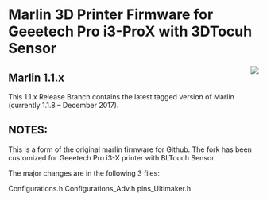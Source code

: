 # Marlin 3D Printer Firmware for Geeetech Pro i3-ProX with 3DTocuh Sensor
<img align="right" src="../../raw/1.1.x/buildroot/share/pixmaps/logo/marlin-250.png" />

## Marlin 1.1.x
This 1.1.x Release Branch contains the latest tagged version of Marlin (currently 1.1.8 – December 2017).

## NOTES:
This is a form of the original marlin firmware for Github.
The fork has been customized for Geeetech Pro i3-X printer with BLTouch Sensor.

The major changes are in the following 3 files:

Configurations.h
Configurations_Adv.h
pins_Ultimaker.h
